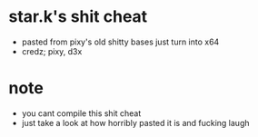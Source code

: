 # star.k's shit cheat
- pasted from pixy's old shitty bases just turn into x64
- credz; pixy, d3x

# note
- you cant compile this shit cheat
- just take a look at how horribly pasted it is and fucking laugh
